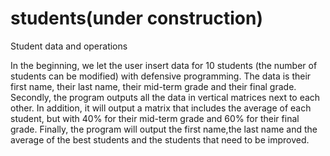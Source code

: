 # students(under construction)

Student data and operations

   In the beginning, we let the user insert data for 10 students (the number of students can be modified) with defensive programming.
The data is their first name, their last name, their mid-term grade and their final grade.
   Secondly, the program outputs all the data in vertical matrices next to each other.
   In addition, it will output a matrix that includes the average of each student, but with 40% for their mid-term grade and 60% for their final grade.
   Finally, the program will output the first name,the last name and the average of the best students and the students that need to be improved.

